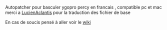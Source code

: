 Autopatcher pour basculer ygopro percy en francais , compatible pc et mac
merci a [LucienAclantis](https://github.com/LucienAclantis) pour la traduction des fichier de base

En cas de soucis pensé à aller voir le [wiki](https://github.com/speedi57/YgoProFrPatcher/wiki)
